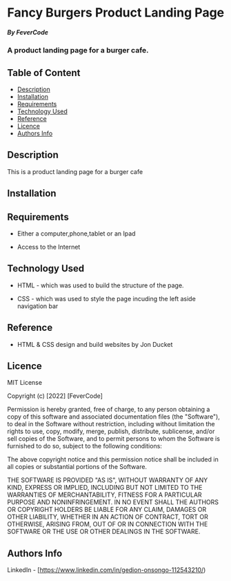 # Fancy Burgers Product Landing Page

##### By FeverCode 
### A product landing page for a burger cafe.

## Table of Content

+ [Description](#description)
+ [Installation](Installation)
+ [Requirements](Requirements)
+ [Technology Used](#technology-used)
+ [Reference](#reference)
+ [Licence](#licence)
+ [Authors Info](author-Info)

## Description
<p>This is  a product landing page for a burger cafe</p>

## Installation

## Requirements

* Either a computer,phone,tablet or an Ipad

* Access to the Internet

## Technology Used
* HTML - which was used to build the structure of the page.

* CSS - which was used to style the page incuding the left aside navigation bar

## Reference
* HTML & CSS design and build websites by Jon Ducket

## Licence

MIT License

Copyright (c) [2022] [FeverCode]

Permission is hereby granted, free of charge, to any person obtaining a copy
of this software and associated documentation files (the "Software"), to deal
in the Software without restriction, including without limitation the rights
to use, copy, modify, merge, publish, distribute, sublicense, and/or sell
copies of the Software, and to permit persons to whom the Software is
furnished to do so, subject to the following conditions:

The above copyright notice and this permission notice shall be included in all
copies or substantial portions of the Software.

THE SOFTWARE IS PROVIDED "AS IS", WITHOUT WARRANTY OF ANY KIND, EXPRESS OR
IMPLIED, INCLUDING BUT NOT LIMITED TO THE WARRANTIES OF MERCHANTABILITY,
FITNESS FOR A PARTICULAR PURPOSE AND NONINFRINGEMENT. IN NO EVENT SHALL THE
AUTHORS OR COPYRIGHT HOLDERS BE LIABLE FOR ANY CLAIM, DAMAGES OR OTHER
LIABILITY, WHETHER IN AN ACTION OF CONTRACT, TORT OR OTHERWISE, ARISING FROM,
OUT OF OR IN CONNECTION WITH THE SOFTWARE OR THE USE OR OTHER DEALINGS IN THE
SOFTWARE.


## Authors Info

LinkedIn - [https://www.linkedin.com/in/gedion-onsongo-112543210/)



